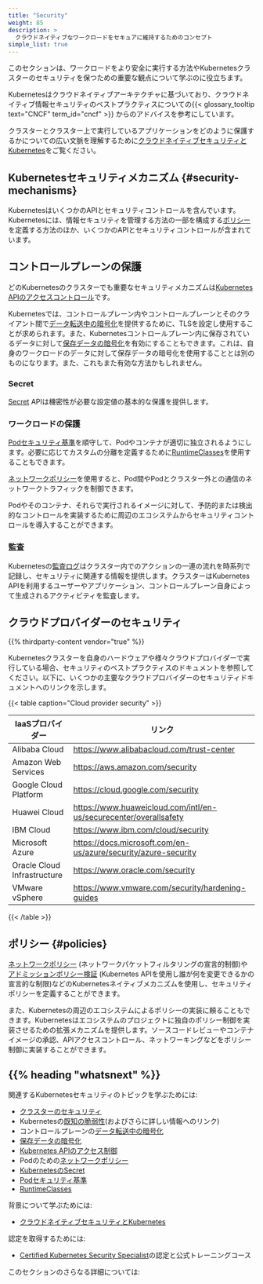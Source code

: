 ```yaml
---
title: "Security"
weight: 85
description: >
  クラウドネイティブなワークロードをセキュアに維持するためのコンセプト
simple_list: true
---
```


このセクションは、ワークロードをより安全に実行する方法やKubernetesクラスターのセキュリティを保つための重要な観点について学ぶのに役立ちます。

Kubernetesはクラウドネイティブアーキテクチャに基づいており、クラウドネイティブ情報セキュリティのベストプラクティスについての{{< glossary_tooltip text="CNCF" term_id="cncf" >}} からのアドバイスを参考にしています。

クラスターとクラスター上で実行しているアプリケーションをどのように保護するかについての広い文脈を理解するために[クラウドネイティブセキュリティとKubernetes](/docs/concepts/security/cloud-native-security/)をご覧ください。

## Kubernetesセキュリティメカニズム {#security-mechanisms}

KubernetesはいくつかのAPIとセキュリティコントロールを含んでいます。
Kubernetesには、情報セキュリティを管理する方法の一部を構成する[ポリシー](#policies)を定義する方法のほか、いくつかのAPIとセキュリティコントロールが含まれています。

## コントロールプレーンの保護

どのKubernetesのクラスターでも重要なセキュリティメカニズムは[Kubernetes APIのアクセスコントロール](/ja/docs/concepts/security/controlling-access)です。

Kubernetesでは、コントロールプレーン内やコントロールプレーンとそのクライアント間で[データ転送中の暗号化](/docs/tasks/tls/managing-tls-in-a-cluster/)を提供するために、TLSを設定し使用することが求められます。また、Kubernetesコントロールプレーン内に保存されているデータに対して[保存データの暗号化](/docs/tasks/administer-cluster/encrypt-data/)を有効にすることもできます。これは、自身のワークロードのデータに対して保存データの暗号化を使用することとは別のものになります。また、これもまた有効な方法かもしれません。

### Secret

[Secret](/docs/concepts/configuration/secret/) APIは機密性が必要な設定値の基本的な保護を提供します。

### ワークロードの保護

[Podセキュリティ基準](/docs/concepts/security/pod-security-standards/)を順守して、Podやコンテナが適切に独立されるようにします。必要に応じてカスタムの分離を定義するために[RuntimeClasses](/ja/docs/concepts/containers/runtime-class)を使用することもできます。

[ネットワークポリシー](/ja/docs/concepts/services-networking/network-policies/)を使用すると、Pod間やPodとクラスター外との通信のネットワークトラフィックを制御できます。

Podやそのコンテナ、それらで実行されるイメージに対して、予防的または検出的なコントロールを実装するために周辺のエコシステムからセキュリティコントロールを導入することができます。

### 監査

Kubernetesの[監査ログ](/ja/docs/tasks/debug/debug-cluster/audit/)はクラスター内でのアクションの一連の流れを時系列で記録し、セキュリティに関連する情報を提供します。クラスターはKubernetes APIを利用するユーザーやアプリケーション、コントロールプレーン自身によって生成されるアクティビティを監査します。

## クラウドプロバイダーのセキュリティ

{{% thirdparty-content vendor="true" %}} 

Kubernetesクラスターを自身のハードウェアや様々クラウドプロバイダーで実行している場合、セキュリティのベストプラクティスのドキュメントを参照してください。以下に、いくつかの主要なクラウドプロバイダーのセキュリティドキュメントへのリンクを示します。

{{< table caption="Cloud provider security" >}}

IaaSプロバイダー        | リンク |
-------------------- | ------------ |
Alibaba Cloud | https://www.alibabacloud.com/trust-center |
Amazon Web Services | https://aws.amazon.com/security |
Google Cloud Platform | https://cloud.google.com/security |
Huawei Cloud | https://www.huaweicloud.com/intl/en-us/securecenter/overallsafety |
IBM Cloud | https://www.ibm.com/cloud/security |
Microsoft Azure | https://docs.microsoft.com/en-us/azure/security/azure-security |
Oracle Cloud Infrastructure | https://www.oracle.com/security |
VMware vSphere | https://www.vmware.com/security/hardening-guides |

{{< /table >}} 

## ポリシー {#policies}

[ネットワークポリシー](/ja/docs/concepts/services-networking/network-policies/)
(ネットワークパケットフィルタリングの宣言的制御)や
[アドミッションポリシー検証](/docs/reference/access-authn-authz/validating-admission-policy/) (Kubernetes APIを使用し誰が何を変更できるかの宣言的な制限)などのKubernetesネイティブメカニズムを使用し、セキュリティポリシーを定義することができます。

また、Kubernetesの周辺のエコシステムによるポリシーの実装に頼ることもできます。Kubernetesはエコシステムのプロジェクトに独自のポリシー制御を実装させるための拡張メカニズムを提供します。ソースコードレビューやコンテナイメージの承認、APIアクセスコントロール、ネットワーキングなどをポリシー制御に実装することができます。

## {{% heading "whatsnext" %}} 

関連するKubernetesセキュリティのトピックを学ぶためには:

* [クラスターのセキュリティ](/ja/docs/tasks/administer-cluster/securing-a-cluster/)
* Kubernetesの[既知の脆弱性](/docs/reference/issues-security/official-cve-feed/)(およびさらに詳しい情報へのリンク)
* コントロールプレーンの[データ転送中の暗号化](/docs/tasks/tls/managing-tls-in-a-cluster/)
* [保存データの暗号化](/docs/tasks/administer-cluster/encrypt-data/)
* [Kubernetes APIのアクセス制御](/ja/docs/concepts/security/controlling-access)
* Podのための[ネットワークポリシー](/ja/docs/concepts/services-networking/network-policies/)
* [KubernetesのSecret](/ja/docs/concepts/configuration/secret/)
* [Podセキュリティ基準](/ja/docs/concepts/security/pod-security-standards/)
* [RuntimeClasses](/ja/docs/concepts/containers/runtime-class)

背景について学ぶためには:

<!-- if changing this, also edit the front matter of content/en/docs/concepts/security/cloud-native-security.md to match; check the no_list setting -->
* [クラウドネイティブセキュリティとKubernetes](/docs/concepts/security/cloud-native-security/)

認定を取得するためには:

* [Certified Kubernetes Security Specialist](https://training.linuxfoundation.org/ja/certification/certified-kubernetes-security-specialist/)の認定と公式トレーニングコース

このセクションのさらなる詳細については: 
